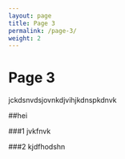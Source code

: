 ```yaml
---
layout: page
title: Page 3
permalink: /page-3/
weight: 2
---
```


# Page 3

jckdsnvdsjovnkdjvihjkdnspkdnvk

##hei

###1
jvkfnvk

###2
kjdfhodshn
